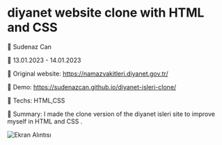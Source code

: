 # diyanet website clone with HTML and CSS

🔵 Sudenaz Can

🔵 13.01.2023 - 14.01.2023

🔵 Original website:  https://namazvakitleri.diyanet.gov.tr/

🔵 Demo: https://sudenazcan.github.io/diyanet-isleri-clone/

🔵 Techs: HTML,CSS

🔵 Summary: I made the clone version of the diyanet isleri site to improve myself in HTML and CSS .

![Ekran Alıntısı](https://user-images.githubusercontent.com/102874098/212486511-387bb106-3a9c-41ad-b52f-bd1238b226b7.PNG)
